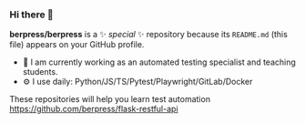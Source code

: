 ### Hi there 👋

**berpress/berpress** is a ✨ _special_ ✨ repository because its `README.md` (this file) appears on your GitHub profile.

- 🔭 I am currently working as an automated testing specialist and teaching students.
- ⚙️ I use daily: Python/JS/TS/Pytest/Playwright/GitLab/Docker


These repositories will help you learn test automation
https://github.com/berpress/flask-restful-api
